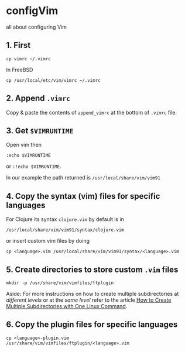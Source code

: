 # configVim
all about configuring Vim

## 1. First
```
cp vimrc ~/.vimrc
```
In FreeBSD
```
cp /usr/local/etc/vim/vimrc ~/.vimrc
```

## 2. Append `.vimrc`
Copy & paste the contents of `append_vimrc` at the bottom of `.vimrc` file.

## 3. Get `$VIMRUNTIME`
Open vim then
```
:echo $VIMRUNTIME
```
or `:!echo $VIMRUNTIME`.

In our example the path returned is `/usr/local/share/vim/vim91`

## 4. Copy the syntax (vim) files for specific languages
For Clojure its syntax `clojure.vim` by default is in
```
/usr/local/share/vim/vim91/syntax/clojure.vim
```
or insert custom vim files by doing
```
cp <language>.vim /usr/local/share/vim/vim91/syntax/<language>.vim
```

## 5. Create directories to store custom `.vim` files
```
mkdir -p /usr/share/vim/vimfiles/ftplugin
```

Aside: For more instructions on how to create multiple subdirectories at *different levels* or at the *same level* refer to the article [How to Create Multiple Subdirectories with One Linux Command](https://www.howtogeek.com/275069/how-to-create-multiple-subdirectories-with-one-linux-command/).

## 6. Copy the plugin files for specific languages
`cp <language>-plugin.vim /usr/share/vim/vimfiles/ftplugin/<language>.vim`
